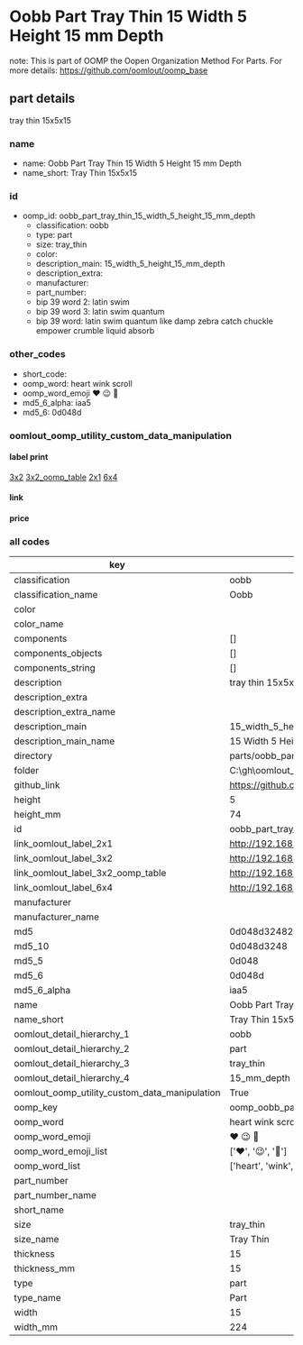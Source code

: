 # Oobb Part Tray Thin 15 Width 5 Height 15 mm Depth  

note: This is part of OOMP the Oopen Organization Method For Parts. For more details: https://github.com/oomlout/oomp_base

##  part details
  



tray thin 15x5x15



### name
* name: Oobb Part Tray Thin 15 Width 5 Height 15 mm Depth
* name_short: Tray Thin 15x5x15 
### id
* oomp_id: oobb_part_tray_thin_15_width_5_height_15_mm_depth
  * classification: oobb
  * type: part
  * size: tray_thin
  * color: 
  * description_main: 15_width_5_height_15_mm_depth
  * description_extra: 
  * manufacturer: 
  * part_number: 
  * bip 39 word 2: latin swim
  * bip 39 word 3: latin swim quantum
  * bip 39 word: latin swim quantum like damp zebra catch chuckle empower crumble liquid absorb

### other_codes
* short_code: 
* oomp_word: heart wink scroll
* oomp_word_emoji :heart: :wink: :scroll:
* md5_6_alpha: iaa5
* md5_6: 0d048d






### oomlout_oomp_utility_custom_data_manipulation
#### label print
[3x2](http://192.168.1.245:1112/?label=oomp%20iaa5)
[3x2_oomp_table](http://192.168.1.108:1112/?label=oomp%20iaa5)
[2x1](http://192.168.1.242:1112/?label=oomp%20iaa5)
[6x4](http://192.168.1.55:1112/?label=oomp%20iaa5)    

#### link

                              

#### price







### all codes 
| key | value |  
| --- | --- |  
| classification | oobb |  
| classification_name | Oobb |  
| color |  |  
| color_name |  |  
| components | [] |  
| components_objects | [] |  
| components_string | [] |  
| description | tray thin 15x5x15 |  
| description_extra |  |  
| description_extra_name |  |  
| description_main | 15_width_5_height_15_mm_depth |  
| description_main_name | 15 Width 5 Height 15 mm Depth |  
| directory | parts/oobb_part_tray_thin_15_width_5_height_15_mm_depth |  
| folder | C:\gh\oomlout_oobb_version_4_generated_parts\parts\oobb_part_tray_thin_15_width_5_height_15_mm_depth |  
| github_link | https://github.com/oomlout/oomlout_oomp_part_src/tree/main/parts/oobb_part_tray_thin_15_width_5_height_15_mm_depth |  
| height | 5 |  
| height_mm | 74 |  
| id | oobb_part_tray_thin_15_width_5_height_15_mm_depth |  
| link_oomlout_label_2x1 | http://192.168.1.242:1112/?label=oomp%20iaa5 |  
| link_oomlout_label_3x2 | http://192.168.1.245:1112/?label=oomp%20iaa5 |  
| link_oomlout_label_3x2_oomp_table | http://192.168.1.108:1112/?label=oomp%20iaa5 |  
| link_oomlout_label_6x4 | http://192.168.1.55:1112/?label=oomp%20iaa5 |  
| manufacturer |  |  
| manufacturer_name |  |  
| md5 | 0d048d3248288483fe1b981b5eb6fbeb |  
| md5_10 | 0d048d3248 |  
| md5_5 | 0d048 |  
| md5_6 | 0d048d |  
| md5_6_alpha | iaa5 |  
| name | Oobb Part Tray Thin 15 Width 5 Height 15 mm Depth |  
| name_short | Tray Thin 15x5x15  |  
| oomlout_detail_hierarchy_1 | oobb |  
| oomlout_detail_hierarchy_2 | part |  
| oomlout_detail_hierarchy_3 | tray_thin |  
| oomlout_detail_hierarchy_4 | 15_mm_depth |  
| oomlout_oomp_utility_custom_data_manipulation | True |  
| oomp_key | oomp_oobb_part_tray_thin_15_width_5_height_15_mm_depth |  
| oomp_word | heart wink scroll |  
| oomp_word_emoji | :heart: :wink: :scroll: |  
| oomp_word_emoji_list | [':heart:', ':wink:', ':scroll:'] |  
| oomp_word_list | ['heart', 'wink', 'scroll'] |  
| part_number |  |  
| part_number_name |  |  
| short_name |  |  
| size | tray_thin |  
| size_name | Tray Thin |  
| thickness | 15 |  
| thickness_mm | 15 |  
| type | part |  
| type_name | Part |  
| width | 15 |  
| width_mm | 224 |  
